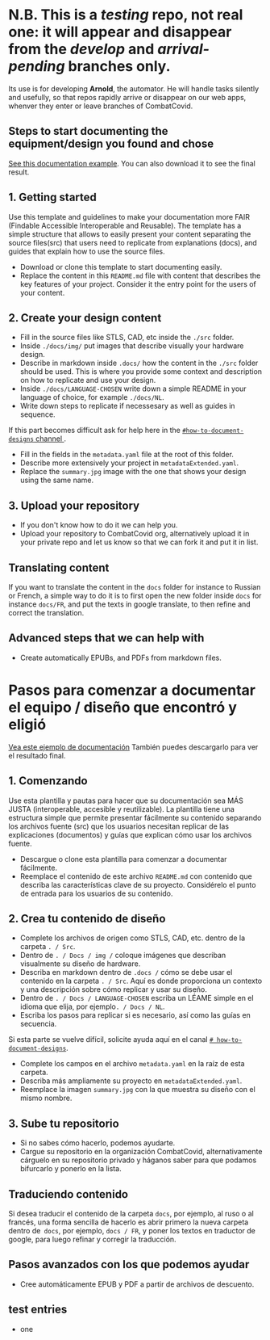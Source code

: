 # N.B. This is a ***testing*** repo, not real one: it will appear and disappear from the ***develop*** and ***arrival-pending*** branches only.
Its use is for developing **Arnold**, the automator. He will handle tasks silently and usefully, so that repos
rapidly arrive or disappear on our web apps, whenver they enter or leave branches of CombatCovid.

## Steps to start documenting the equipment/design you found and chose 
[See this documentation example](https://github.com/CombatCovid/mit-emergency-ventilator). You can also download it to see the final result.
## 1. Getting started
Use this template and guidelines to make your documentation more FAIR (Findable Accessible Interoperable and Reusable). The template has a simple structure that allows to easily present your content separating the source files(src) that users need to replicate from explanations (docs), and guides that explain how to use the source files. 

-  Download or clone this template to start documenting easily.
-  Replace the content in this `README.md` file with content that describes the key features of your project. Consider it the entry point for the users of your content. 

## 2. Create your design content
- Fill in the source files like STLS, CAD, etc inside the `./src` folder.
- Inside `./docs/img/` put images that describe visually your hardware design.
- Describe in markdown inside `.docs/` how the content in the `./src` folder should be used. This is where you provide some context and description on how to replicate and use your design.
- Inside `./docs/LANGUAGE-CHOSEN` write down a simple README in your language of choice, for example `./docs/NL`.
- Write down steps to replicate if necessesary as well as guides in sequence.

If this part becomes difficult ask for help here in the [`#how-to-document-designs` channel ](https://discord.gg/KB3bwpw).

- Fill in the fields in the `metadata.yaml` file at the root of this folder.
- Describe more extensively your project in `metadataExtended.yaml`.
- Replace the `summary.jpg` image with the one that shows your design using the same name.

## 3. Upload your repository
- If you don't know how to do it we can help you.
- Upload your repository to CombatCovid org, alternatively upload it in your private repo and let us know so that we can fork it and put it in list.

## Translating content
If you want to translate the content in the `docs` folder for instance to Russian or French, a simple way to do it is to first open the new folder inside `docs` for instance `docs/FR`, and put the texts in google translate, to then refine and correct the translation.

## Advanced steps that we can help with
- Create automatically EPUBs, and PDFs from markdown files. 



# Pasos para comenzar a documentar el equipo / diseño que encontró y eligió
[Vea este ejemplo de documentación](https://github.com/CombatCovid/mit-emergency-ventilator) También puedes descargarlo para ver el resultado final.
## 1. Comenzando
Use esta plantilla y pautas para hacer que su documentación sea MÁS JUSTA (interoperable, accesible y reutilizable). La plantilla tiene una estructura simple que permite presentar fácilmente su contenido separando los archivos fuente (src) que los usuarios necesitan replicar de las explicaciones (documentos) y guías que explican cómo usar los archivos fuente.

- Descargue o clone esta plantilla para comenzar a documentar fácilmente.
- Reemplace el contenido de este archivo `README.md` con contenido que describa las características clave de su proyecto. Considérelo el punto de entrada para los usuarios de su contenido.

## 2. Crea tu contenido de diseño
- Complete los archivos de origen como STLS, CAD, etc. dentro de la carpeta `. / Src`.
- Dentro de `. / Docs / img /` coloque imágenes que describan visualmente su diseño de hardware.
- Describa en markdown dentro de `.docs /` cómo se debe usar el contenido en la carpeta `. / Src`. Aquí es donde proporciona un contexto y una descripción sobre cómo replicar y usar su diseño.
- Dentro de `. / Docs / LANGUAGE-CHOSEN` escriba un LÉAME simple en el idioma que elija, por ejemplo`. / Docs / NL`.
- Escriba los pasos para replicar si es necesario, así como las guías en secuencia.

Si esta parte se vuelve difícil, solicite ayuda aquí en el canal [`# how-to-document-designs`](https://discord.gg/KB3bwpw).

- Complete los campos en el archivo `metadata.yaml` en la raíz de esta carpeta.
- Describa más ampliamente su proyecto en `metadataExtended.yaml`.
- Reemplace la imagen `summary.jpg` con la que muestra su diseño con el mismo nombre.

## 3. Sube tu repositorio
- Si no sabes cómo hacerlo, podemos ayudarte.
- Cargue su repositorio en la organización CombatCovid, alternativamente cárguelo en su repositorio privado y háganos saber para que podamos bifurcarlo y ponerlo en la lista.

## Traduciendo contenido
Si desea traducir el contenido de la carpeta `docs`, por ejemplo, al ruso o al francés, una forma sencilla de hacerlo es abrir primero la nueva carpeta dentro de` docs`, por ejemplo, `docs / FR`, y poner los textos en traductor de google, para luego refinar y corregir la traducción.

## Pasos avanzados con los que podemos ayudar
- Cree automáticamente EPUB y PDF a partir de archivos de descuento.

## test entries

- one
